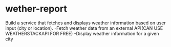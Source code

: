 # wether-report
Build a service that fetches and displays weather information based on user input (city or location).
-Fetch weather data from an external API(CAN USE WEATHERSTACKAPI FOR FREE)
-Display weather information for a given city
